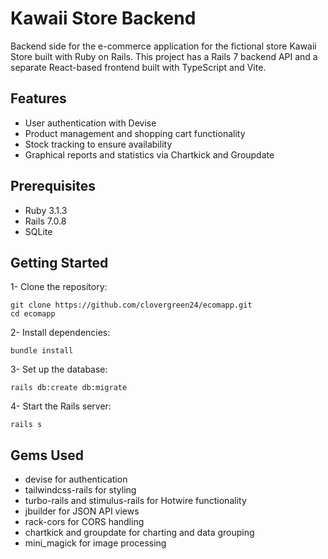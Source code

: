 # Kawaii Store Backend
Backend side for the e-commerce application for the fictional store Kawaii Store built with Ruby on Rails. This project has a Rails 7 backend API and a separate React-based frontend built with TypeScript and Vite.

## Features
  * User authentication with Devise
  * Product management and shopping cart functionality
  * Stock tracking to ensure availability
  * Graphical reports and statistics via Chartkick and Groupdate
## Prerequisites
* Ruby 3.1.3
* Rails 7.0.8
* SQLite
## Getting Started

1- Clone the repository:
```
git clone https://github.com/clovergreen24/ecomapp.git
cd ecomapp
```
2- Install dependencies:
```
bundle install
```
3- Set up the database:
```
rails db:create db:migrate
```
4- Start the Rails server:
```
rails s
```
## Gems Used

  * devise for authentication
  * tailwindcss-rails for styling
  *  turbo-rails and stimulus-rails for Hotwire functionality
  *  jbuilder for JSON API views
  *  rack-cors for CORS handling
  *  chartkick and groupdate for charting and data grouping
  *  mini_magick for image processing
